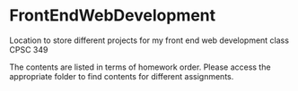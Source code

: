 # FrontEndWebDevelopment
Location to store different projects for my front end web development class CPSC 349

The contents are listed in terms of homework order. Please access the appropriate folder to find contents for different assignments.
